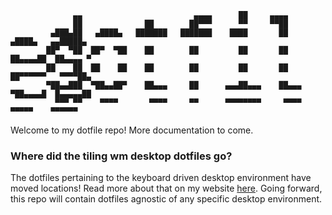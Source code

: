 ```
              ▄▄                         ▄▄▄▄      ██     ▄▄▄▄
              ██              ██        ██▀▀▀      ▀▀     ▀▀██
         ▄███▄██   ▄████▄   ███████   ███████    ████       ██       ▄████▄   ▄▄█████▄
        ██▀  ▀██  ██▀  ▀██    ██        ██         ██       ██      ██▄▄▄▄██  ██▄▄▄▄ ▀
        ██    ██  ██    ██    ██        ██         ██       ██      ██▀▀▀▀▀▀   ▀▀▀▀██▄
        ▀██▄▄███  ▀██▄▄██▀    ██▄▄▄     ██      ▄▄▄██▄▄▄    ██▄▄▄   ▀██▄▄▄▄█  █▄▄▄▄▄██
          ▀▀▀ ▀▀    ▀▀▀▀       ▀▀▀▀     ▀▀      ▀▀▀▀▀▀▀▀     ▀▀▀▀     ▀▀▀▀▀    ▀▀▀▀▀▀
```

Welcome to my dotfile repo! More documentation to come.

### Where did the tiling wm desktop dotfiles go?

The dotfiles pertaining to the keyboard driven desktop environment have moved locations! Read more about that on my website [here](http://localhost:1313/posts/where-did-the-dotfiles-desktop-environment-go/). Going forward, this repo will contain dotfiles agnostic of any specific desktop environment.
